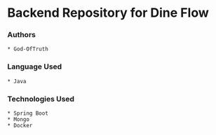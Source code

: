 # Backend Repository for Dine Flow

### Authors

    * God-OfTruth

### Language Used

    * Java

### Technologies Used

    * Spring Boot
    * Mongo
    * Docker
